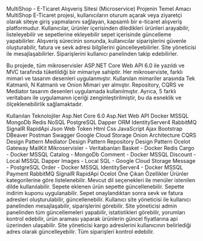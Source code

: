 

MultiShop - E-Ticaret Alışveriş Sitesi (Microservice)
Projenin Temel Amacı
MultiShop E-Ticaret projesi, kullanıcıların oturum açarak veya ziyaretçi olarak siteye giriş yapmalarını sağlayan, kapsamlı bir e-ticaret alışveriş platformudur. Kullanıcılar, ürünler içerisinden diledikleri ürünleri arayabilir, listeleyebilir ve sepetlerine ekleyebilir sepet içerisinde güncelleme yapabilirler. Alışveriş sürecinin sonunda, kullanıcılar siparişlerini güvenle oluşturabilir, fatura ve sevk adresi bilgilerini güncelleyebilirler. Site yöneticisi ile mesajlaşabilirler. Siparişlerini kullanıcı panelinden takip edebilirler.

Bu projede, tüm mikroservisler ASP.NET Core Web API 6.0 ile yazıldı ve MVC tarafında tüketildiği bir mimariye sahiptir. Her mikroserviste, farklı mimari ve tasarım desenleri uygulanmıştır. Kullanılan mimariler arasında Tek Katmanlı, N Katmanlı ve Onion Mimari yer almıştır. Repository, CQRS ve Mediator tasarım desenleri uygulamada kullanılmıştır. Ayrıca, 5 farklı veritabanı ile uygulamanın içeriği zenginleştirilmiştir, bu da esneklik ve ölçeklenebilirlik sağlamaktadır.

Kullanılan Teknolojiler
Asp.Net Core 6.0
Asp.Net Web API
Docker
MSSQL
MongoDb
Redis NoSQL
PostgreSQL
Dapper ORM
IdentityServer4
RabbitMQ
SignalR
RapidApi
Json Web Token
Html
Css
JavaScript
Ajax
Bootstrap
DBeaver
Postman
Swagger
Google Cloud Storage
Onion Architecture
CQRS Design Pattern
Mediator Design Pattern
Repository Design Pattern
Ocelot Gateway
MailKit
Mikroservisler - Veritabanları
Basket - Docker Redis
Cargo - Docker MSSQL
Catalog - MongoDb
Comment - Docker MSSQL
Discount - Local MSSQL Dapper
Images - Local SQL - Google Cloud Storage
Message - PostgreSQL
Order - Docker MSSQL
IdentityServer4 - Docker MSSQL
Payment
RabbitMQ
SignalR
RapidApi
Ocelot
Öne Çıkan Özellikler
Ürünler kategorilerine göre listelenebilir.
Mevcut dil seçenekleri ile menüler istenilen dilde kullanılabilir.
Sepete eklenen ürün sepette güncellenebilir.
Sepette indirim kuponu uygulanabilir.
Sepet onaylandıktan sonra sevk ve fatura adresleri oluşturulabilir, güncellenebilir.
Kullanıcı site yöneticisi ile kullanıcı panelinden mesajlaşabilir, siparişlerini görebilir.
Site yöneticisi admin panelinden tüm güncellemeleri yapabilir, istatistikleri görebilir, yorumları kontrol edebilir, ürün araması yaparak ürünlerin güncel fiyatlarına api üzerinden ulaşabilir.
Site yöneticisi kargo adreslerini kullanıcının belirlediği adres olarak güncelleyebilir. Tüm siparişleri kontrol edebilir.
